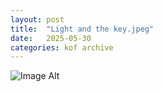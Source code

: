 ```yaml
---
layout:	post
title:	"Light and the key.jpeg"
date:	2025-05-30
categories:	kof archive
---
```


![Image Alt](https://k0f.github.io/assets/LightAndTheKey.jpeg)
